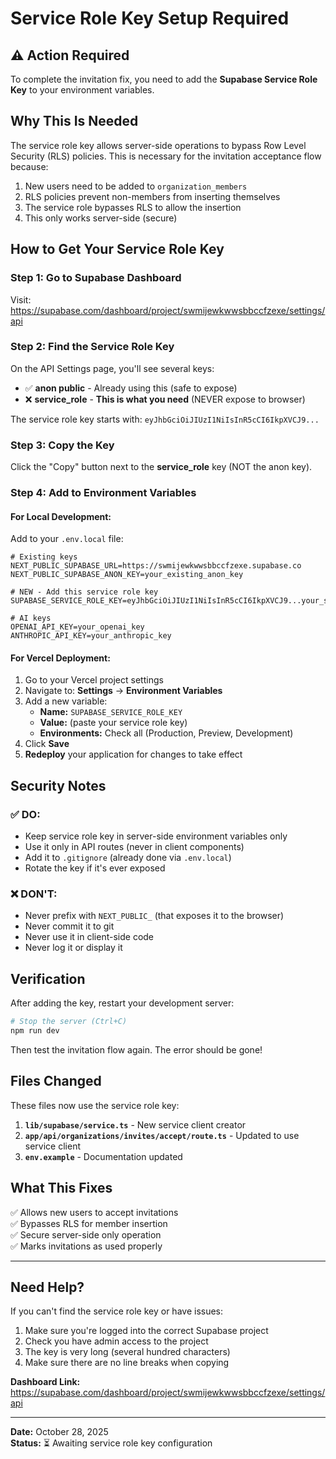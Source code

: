 # Service Role Key Setup Required

## ⚠️ Action Required

To complete the invitation fix, you need to add the **Supabase Service Role Key** to your environment variables.

## Why This Is Needed

The service role key allows server-side operations to bypass Row Level Security (RLS) policies. This is necessary for the invitation acceptance flow because:

1. New users need to be added to `organization_members`
2. RLS policies prevent non-members from inserting themselves
3. The service role bypasses RLS to allow the insertion
4. This only works server-side (secure)

## How to Get Your Service Role Key

### Step 1: Go to Supabase Dashboard

Visit: https://supabase.com/dashboard/project/swmijewkwwsbbccfzexe/settings/api

### Step 2: Find the Service Role Key

On the API Settings page, you'll see several keys:
- ✅ **anon public** - Already using this (safe to expose)
- ❌ **service_role** - **This is what you need** (NEVER expose to browser)

The service role key starts with: `eyJhbGciOiJIUzI1NiIsInR5cCI6IkpXVCJ9...`

### Step 3: Copy the Key

Click the "Copy" button next to the **service_role** key (NOT the anon key).

### Step 4: Add to Environment Variables

#### For Local Development:

Add to your `.env.local` file:

```env
# Existing keys
NEXT_PUBLIC_SUPABASE_URL=https://swmijewkwwsbbccfzexe.supabase.co
NEXT_PUBLIC_SUPABASE_ANON_KEY=your_existing_anon_key

# NEW - Add this service role key
SUPABASE_SERVICE_ROLE_KEY=eyJhbGciOiJIUzI1NiIsInR5cCI6IkpXVCJ9...your_service_role_key

# AI keys
OPENAI_API_KEY=your_openai_key
ANTHROPIC_API_KEY=your_anthropic_key
```

#### For Vercel Deployment:

1. Go to your Vercel project settings
2. Navigate to: **Settings** → **Environment Variables**
3. Add a new variable:
   - **Name:** `SUPABASE_SERVICE_ROLE_KEY`
   - **Value:** (paste your service role key)
   - **Environments:** Check all (Production, Preview, Development)
4. Click **Save**
5. **Redeploy** your application for changes to take effect

## Security Notes

### ✅ DO:
- Keep service role key in server-side environment variables only
- Use it only in API routes (never in client components)
- Add it to `.gitignore` (already done via `.env.local`)
- Rotate the key if it's ever exposed

### ❌ DON'T:
- Never prefix with `NEXT_PUBLIC_` (that exposes it to the browser)
- Never commit it to git
- Never use it in client-side code
- Never log it or display it

## Verification

After adding the key, restart your development server:

```bash
# Stop the server (Ctrl+C)
npm run dev
```

Then test the invitation flow again. The error should be gone!

## Files Changed

These files now use the service role key:

1. **`lib/supabase/service.ts`** - New service client creator
2. **`app/api/organizations/invites/accept/route.ts`** - Updated to use service client
3. **`env.example`** - Documentation updated

## What This Fixes

✅ Allows new users to accept invitations  
✅ Bypasses RLS for member insertion  
✅ Secure server-side only operation  
✅ Marks invitations as used properly

---

## Need Help?

If you can't find the service role key or have issues:

1. Make sure you're logged into the correct Supabase project
2. Check you have admin access to the project
3. The key is very long (several hundred characters)
4. Make sure there are no line breaks when copying

**Dashboard Link:** https://supabase.com/dashboard/project/swmijewkwwsbbccfzexe/settings/api

---

**Date:** October 28, 2025  
**Status:** ⏳ Awaiting service role key configuration

